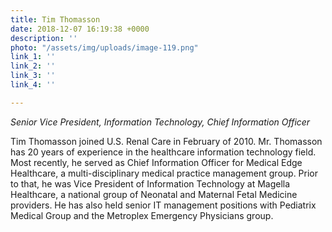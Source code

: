 ```yaml
---
title: Tim Thomasson
date: 2018-12-07 16:19:38 +0000
description: ''
photo: "/assets/img/uploads/image-119.png"
link_1: ''
link_2: ''
link_3: ''
link_4: ''

---
```

_Senior Vice President, Information Technology, Chief Information Officer_

Tim Thomasson joined U.S. Renal Care in February of 2010. Mr. Thomasson has 20 years of experience in the healthcare information technology field. Most recently, he served as Chief Information Officer for Medical Edge Healthcare, a multi-disciplinary medical practice management group. Prior to that, he was Vice President of Information Technology at Magella Healthcare, a national group of Neonatal and Maternal Fetal Medicine providers. He has also held senior IT management positions with Pediatrix Medical Group and the Metroplex Emergency Physicians group.